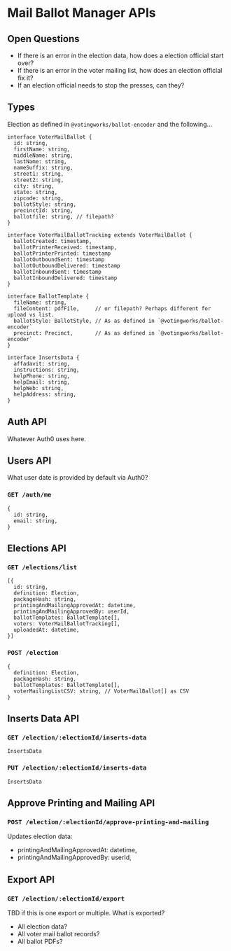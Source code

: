 # Mail Ballot Manager APIs

## Open Questions

- If there is an error in the election data, how does a election official start
  over?
- If there is an error in the voter mailing list, how does an election official
  fix it?
- If an election official needs to stop the presses, can they?

## Types

Election as defined in `@votingworks/ballot-encoder` and the following…

```
interface VoterMailBallot {
  id: string,
  firstName: string,
  middleName: string,
  lastName: string,
  nameSuffix: string,
  street1: string,
  street2: string,
  city: string,
  state: string,
  zipcode: string,
  ballotStyle: string,
  precinctId: string,
  ballotfile: string, // filepath?
}
```

```
interface VoterMailBallotTracking extends VoterMailBallot {
  ballotCreated: timestamp,
  ballotPrinterReceived: timestamp,
  ballotPrinterPrinted: timestamp
  ballotOutboundSent: timestamp
  ballotOutboundDelivered: timestamp
  ballotInboundSent: timestamp
  ballotInboundDelivered: timestamp
}
```

```
interface BallotTemplate {
  fileName: string,
  fileContent: pdfFile,     // or filepath? Perhaps different for upload vs list.
  ballotStyle: BallotStyle, // As as defined in `@votingworks/ballot-encoder`
  precinct: Precinct,       // As as defined in `@votingworks/ballot-encoder`
}
```

```
interface InsertsData {
  affadavit: string,
  instructions: string,
  helpPhone: string,
  helpEmail: string,
  helpWeb: string,
  helpAddress: string,
}
```

## Auth API

Whatever Auth0 uses here.

## Users API

What user date is provided by default via Auth0?

### `GET /auth/me`

```
{
  id: string,
  email: string,
}
```

## Elections API

### `GET /elections/list`

```
[{
  id: string,
  definition: Election,
  packageHash: string,
  printingAndMailingApprovedAt: datetime,
  printingAndMailingApprovedBy: userId,
  ballotTemplates: BallotTemplate[],
  voters: VoterMailBallotTracking[],
  uploadedAt: datetime,
}]
```

### `POST /election`

```
{
  definition: Election,
  packageHash: string,
  ballotTemplates: BallotTemplate[],
  voterMailingListCSV: string, // VoterMailBallot[] as CSV
}
```

## Inserts Data API

### `GET /election/:electionId/inserts-data`

```
InsertsData
```

### `PUT /election/:electionId/inserts-data`

```
InsertsData
```

## Approve Printing and Mailing API

### `POST /election/:electionId/approve-printing-and-mailing`

Updates election data:

- printingAndMailingApprovedAt: datetime,
- printingAndMailingApprovedBy: userId,

## Export API

### `GET /election/:electionId/export`

TBD if this is one export or multiple. What is exported?

- All election data?
- All voter mail ballot records?
- All ballot PDFs?
